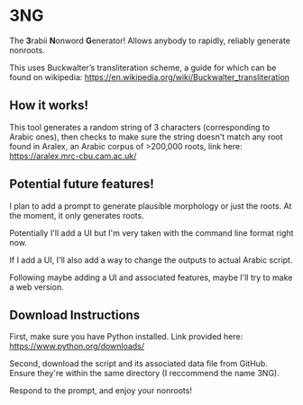 # 3NG
The **3**rabii **N**onword **G**enerator! Allows anybody to rapidly, reliably generate nonroots.

This uses Buckwalter’s transliteration scheme, a guide for which can be found on wikipedia: https://en.wikipedia.org/wiki/Buckwalter_transliteration

## How it works!

This tool generates a random string of 3 characters (corresponding to Arabic ones), then checks to make sure the string doesn't match any root found in Aralex, an Arabic corpus of >200,000 roots, link here: https://aralex.mrc-cbu.cam.ac.uk/

## Potential future features!

I plan to add a prompt to generate plausible morphology or just the roots. At the moment, it only generates roots.

Potentially I'll add a UI but I'm very taken with the command line format right now.

If I add a UI, I'll also add a way to change the outputs to actual Arabic script.

Following maybe adding a UI and associated features, maybe I'll try to make a web version. 

## Download Instructions

First, make sure you have Python installed. Link provided here: https://www.python.org/downloads/

Second, download the script and its associated data file from GitHub. Ensure they're within the same directory (I reccommend the name 3NG). 

Respond to the prompt, and enjoy your nonroots!
